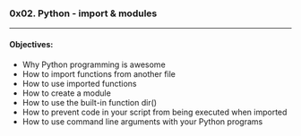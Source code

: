 ### 0x02. Python - import & modules  
---  
#### Objectives:  
- Why Python programming is awesome  
- How to import functions from another file  
- How to use imported functions  
- How to create a module  
- How to use the built-in function dir()  
- How to prevent code in your script from being executed when imported  
- How to use command line arguments with your Python programs  